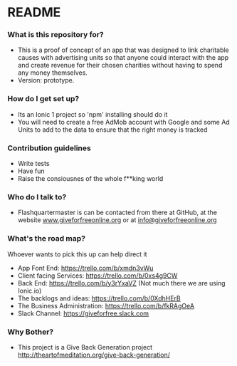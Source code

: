 # README #

### What is this repository for? ###

* This is a proof of concept of an app that was designed to link charitable causes with advertising units so that anyone could interact with the app and create revenue for their chosen charities without having to spend any money themselves.
* Version: prototype.

### How do I get set up? ###

* Its an Ionic 1 project so 'npm' installing should do it
* You will need to create a free AdMob account with Google and some Ad Units to add to the data to ensure that the right money is tracked 

### Contribution guidelines ###

* Write tests
* Have fun
* Raise the consiousnes of the whole f**king world

### Who do I talk to? ###

* Flashquartermaster is can be contacted from there at GitHub, at the website www.giveforfreeonline.org or at info@giveforfreeonline.org

### What's the road map? ###

Whoever wants to pick this up can help direct it

* App Font End: https://trello.com/b/xmdn3vWu
* Client facing Services: https://trello.com/b/0xs4g9CW
* Back End: https://trello.com/b/y3rYxaVZ (Not much there we are using Ionic.io)
* The backlogs and ideas: https://trello.com/b/0XdhHErB
* The Business Administration: https://trello.com/b/fkRAgOeA
* Slack Channel: https://giveforfree.slack.com

### Why Bother? ###

* This project is a Give Back Generation project http://theartofmeditation.org/give-back-generation/
